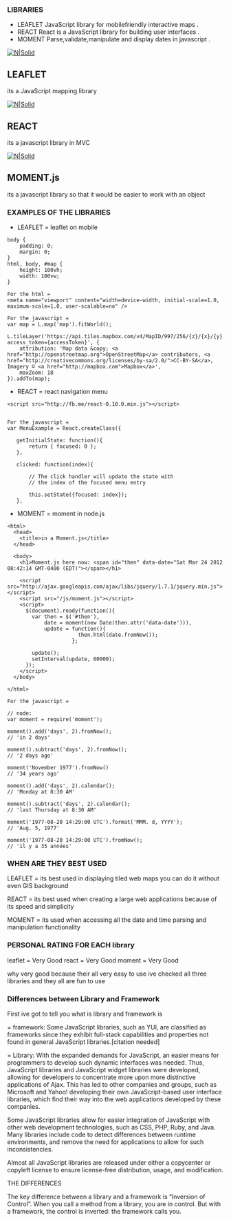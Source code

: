 ### LIBRARIES
- LEAFLET JavaScript library for mobilefriendly interactive maps .
- REACT React is a JavaScript library for building user interfaces .
- MOMENT Parse,validate,manipulate and display dates in javascript .

[![N|Solid](http://leafletjs.com/docs/images/logo.png)](https://nodesource.com/products/nsolid)
## LEAFLET
  its a JavaScript mapping library


[![N|Solid](https://react.parts/react-logo.svg)](https://nodesource.com/products/nsolid)
## REACT
its a javascript library in MVC


[![N|Solid](http://jquery-plugins.net/image/plugin/moment-js.jpg)](https://nodesource.com/products/nsolid)
## MOMENT.js
its a javascript library so that it would be easier to work with an object


### EXAMPLES OF THE LIBRARIES
- LEAFLET = leaflet on mobile
```For the css =
body {
    padding: 0;
    margin: 0;
}
html, body, #map {
    height: 100vh;
    width: 100vw;
}

For the html =
<meta name="viewport" content="width=device-width, initial-scale=1.0, maximum-scale=1.0, user-scalable=no" />

For the javascript =
var map = L.map('map').fitWorld();

L.tileLayer('https://api.tiles.mapbox.com/v4/MapID/997/256/{z}/{x}/{y}.png?access_token={accessToken}', {
    attribution: 'Map data &copy; <a href="http://openstreetmap.org">OpenStreetMap</a> contributors, <a href="http://creativecommons.org/licenses/by-sa/2.0/">CC-BY-SA</a>, Imagery © <a href="http://mapbox.com">Mapbox</a>',
    maxZoom: 18
}).addTo(map);
```
- REACT = react navigation menu
 ```For the html =
 <script src="http://fb.me/react-0.10.0.min.js"></script>


For the javascript =
var MenuExample = React.createClass({

    getInitialState: function(){
        return { focused: 0 };
    },

    clicked: function(index){

        // The click handler will update the state with
        // the index of the focused menu entry

        this.setState({focused: index});
    },

 ```
- MOMENT = moment in node.js
``` For the html =
<html>
  <head>
    <title>in a Moment.js</title>
  </head>

  <body>
    <h1>Moment.js here now: <span id="then" data-date="Sat Mar 24 2012 08:42:14 GMT-0400 (EDT)"></span></h1>

    <script src="http://ajax.googleapis.com/ajax/libs/jquery/1.7.1/jquery.min.js"></script>
    <script src="/js/moment.js"></script>
    <script>
      $(document).ready(function(){
        var then = $('#then'),
            date = moment(new Date(then.attr('data-date'))),
            update = function(){
                       then.html(date.fromNow());
                     };

        update();
        setInterval(update, 60000);
      });
    </script>
  </body>

</html>

For the javascript =

// node:
var moment = require('moment');

moment().add('days', 2).fromNow();
// 'in 2 days'

moment().subtract('days', 2).fromNow();
// '2 days ago'

moment('November 1977').fromNow()
// '34 years ago'

moment().add('days', 2).calendar();
// 'Monday at 8:30 AM'

moment().subtract('days', 2).calendar();
// 'last Thursday at 8:30 AM'

moment('1977-08-20 14:29:00 UTC').format('MMM. d, YYYY');
// 'Aug. 5, 1977'

moment('1977-08-20 14:29:00 UTC').fromNow();
// 'il y a 35 années'
```
### WHEN ARE THEY BEST USED
 LEAFLET = its best used in displaying tiled web maps you can do it without even GIS background

 REACT = its best used when creating a large web applications because of its speed and simplicity

 MOMENT = its used when accessing all the date and time parsing and manipulation functionality

### PERSONAL RATING FOR EACH library

leaflet = Very Good
react = Very Good
moment = Very Good

why very good because their all very easy to use ive checked all three libraries and they all are fun to use

### Differences between Library and Framework

First ive got to tell you what is library and framework is

= framework: Some JavaScript libraries, such as YUI, are classified as frameworks since they exhibit full-stack capabilities and properties not found in general JavaScript libraries.[citation needed]

= Library: With the expanded demands for JavaScript, an easier means for programmers to develop such dynamic interfaces was needed. Thus, JavaScript libraries and JavaScript widget libraries were developed, allowing for developers to concentrate more upon more distinctive applications of Ajax. This has led to other companies and groups, such as Microsoft and Yahoo! developing their own JavaScript-based user interface libraries, which find their way into the web applications developed by these companies.

Some JavaScript libraries allow for easier integration of JavaScript with other web development technologies, such as CSS, PHP, Ruby, and Java. Many libraries include code to detect differences between runtime environments, and remove the need for applications to allow for such inconsistencies.

Almost all JavaScript libraries are released under either a copycenter or copyleft license to ensure license-free distribution, usage, and modification.

THE DIFFERENCES

The key difference between a library and a framework is “Inversion of Control”. When you call a method from a library, you are in control. But with a framework, the control is inverted: the framework calls you.
